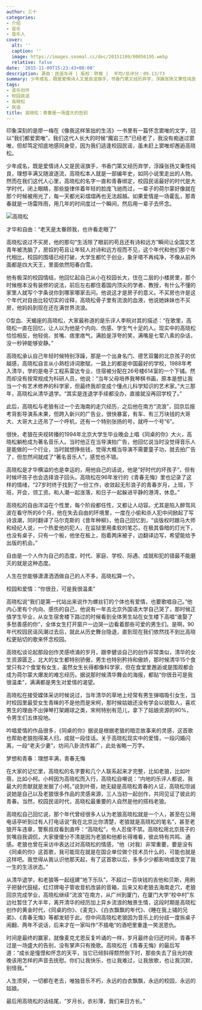 ```yaml
---
author: 三十
categories:
- 介绍
- 音乐
- 音乐人
cover:
  alt: ''
  caption: ''
  image: https://images.soomal.cc/doc/20151109/00056195.webp
  relative: false
date: '2015-11-09T15:23:43+08:00'
description: 源自：民谣与诗 | 版权：转载 |  平均/总评分：09.13/73
summary: 少年成名，既是爱情诗人又是民谣旗手，书香门第又经历弃学，浮躁张扬又秉性纯良，理想丰满又随波逐流，高晓松本人就是一部编年史，如同小说里走出的人物。然而在我们这代人心里，高晓松的名字一直和青春绑定，校园民谣最好的时代是大学时代……
tags:
- 音乐创作
- 校园民谣
- 高晓松
- 民谣
title: 高晓松：青春是一场盛大的告别
---
```


印象深刻的是廖一梅在《像我这样笨拙的生活》一书里有一篇怀念窦唯的文字，冠以“我们都爱窦唯”，我们这代人长大的时候“魔岩三杰”已经老了，我没有痴迷过窦唯，但却笃定彻底地感同身受，因为我们适逢校园民谣，虽未赶上窦唯却邂逅高晓松。

少年成名，既是爱情诗人又是民谣旗手，书香门第又经历弃学，浮躁张扬又秉性纯良，理想丰满又随波逐流，高晓松本人就是一部编年史，如同小说里走出的人物。然而在我们这代人心里，高晓松的名字一直和青春绑定，校园民谣最好的时代是大学时代，闭上眼睛，那些旋律伴着年轻的脸庞飞驰而过，一辈子的荷尔蒙好像就在那个时候被用光了，每一天都光彩熠熠再也无法超越。如果爱情是一场霍乱，那青春就是一场雷阵雨，用几年的时间度过一个瞬间，然后用一辈子去怀念。

![高晓松](https://images.soomal.cc/doc/20151109/00056195.webp)





才华和自由：“老天是太眷顾我，也许看走眼了”

高晓松说过不买房，他的那句“生活除了眼前的苟且还有诗和远方”瞬间让全国文艺青年被洗脑了，房奴的苟且让年轻人对诗和远方视而不见，这个年代和他们那个年代相比，校园的围墙已经打破，大学生都忙于创业，象牙塔不再纯净，不像从前外面都是四大天王，里面依然阳春白雪。

他有极深的校园情结，他回忆起自己从小在校园长大，住在二层的小楼房里，那个时候根本没有装修的说法，前后左右都住着国内顶尖的学者、教授，有什么不懂的家里人就写个字条说你到哪家哪家去问。他说这才是房子的意义。不买房也许是这个年代对自由比较切实的诠释，高晓松骨子里有流浪的血液，他说她妹妹也不买房，他妈妈到现在还在满世界流浪。

O型血、天蝎座的高晓松，大家最称道的是乐评人李皖对其的描述：“在歌里，高晓松一直在回忆，让人以为他是个内向、伤感、学生气十足的人。现实中的高晓松恰恰相反，他轻佻、贫嘴、痞里痞气，满脸是浮夸的笑，满嘴是七荤八素的杂话，没一秒钟能够安静。”

高晓松承认自己年轻时候特别浮躁，那是一个出身名门、德艺双馨的北京孩子的优越感，高晓松自言从小熟稔诗词歌赋，一路上的都是中国最好的学校，1988年考入清华，学的是电子工程系雷达专业，住宿被分配在26号楼614室的一个下铺。然而却没有按常规成为科研人员，他说：“当年父母培养我琴棋书画，原本是想让我当一个有艺术修养的科学家，但最终我却变成个懂点儿科学知识的艺术家。”大三那年，高晓松从清华退学。“其实是连退学手续都没办，直接就没再回学校了。”

此后，高晓松与老狼有过一个去海南的走穴经历，之后他在南方“流浪”，回京后报考背影导演系未果，但跨入新兴的广告业，很快暴富，有车、有三万块钱的大哥大、大哥大上还吊了一个呼机，还有一个特别张扬的号，就呼一个号“6”。

很快，老狼在央视转播的1994年北京大学生毕业晚会上唱《同桌的你》大火，高晓松躺枪成为著名音乐人。当时他正在当导演拍广告，他回忆说当时没觉得音乐人是能做的一个行业，当时就想挣些钱，觉得大概当导演不需要童子功，就去拍广告了，但忽然间就成了“著名音乐人”，感觉也不错。

高晓松是才华横溢的也是幸运的，用他自己的话说，他是“好时代的坏孩子”，但有时候坏孩子也会选择浪子回头。高晓松在96年发行的《青春无悔》里也记录了这样的情绪，“27岁时终于找到了一份工作，收敛起无形浪子的青春岁月，上班，下班，开会，领工资。和人潮一起涨落，和日子一起躲进平静的港湾，休息。”

高晓松的自由洋溢在个性里，每个阶段都任性，又都让人动容。尤其是陷入醉驾风波在看守所的6个月，他在失去自由的环境里，一度在小偷和杀人犯中间掀起了写诗浪潮，同时翻译了马尔克斯的《昔年种柳》，他自己回忆到，“谈版权时跟马大师和经纪人说，一个热爱他的犯人，在监狱里用柔软的笔芯，在极其昏暗的灯光下，也没有桌子，只有一个板，他坐在板上，抱着两床被子，边翻译边写，希望能给予出版的机会。”

自由是一个人作为自己的态度，时代、家庭、学校、际遇、成就和犯的错最不能磨灭的就是这种态度。

人生在世能够潇潇洒洒做自己的人不多，高晓松算一个。

校园和爱情：“你很丑，可是我很温柔”

高晓松说“我们是第一代站出来说作为螺丝钉的个体也有爱情，也要歌唱自己。”他内心里有个内向、感伤的自己，他说有一年去北京外国语大学自己哭了，那时候正值学生毕业，从女生宿舍楼下路过的时候看到全体男生站在女生楼下高唱“谁娶了多愁善感的你”，全体女生打开窗户一边哭一边看着那些可爱的男生们。是啊，90年代校园民谣风潮过去后，就此从历史舞台隐退，直到现在我们依然找不到比高晓松更贴切的歌来怀念校园。

高晓松谈论起那段创作灵感喷涌的岁月，跟李健谈自己的创作非常类似，清华的女生资源匮乏，北大的女生都特别骄傲，男生也特别矜持和傲娇，那时候清华15个食堂只有2个食堂有女生，虽然女生长得都像科学家，但在食堂里邂逅或是围观都会成为荷尔蒙大爆发的难忘经历。据说那时候清华舞会的海报，都贴“你很丑可是我很温柔”，满满都是男生对爱情的渴望。

高晓松在接受媒体采访时候说过，当年清华的草地上经常有男生弹唱吸引女生，当时校园里最受女生青睐的不是他而是宋柯，那时候姑娘还没有学会以貌取人，喜欢男生的理由不出弹琴打架踢球之类，宋柯特别有范儿，拿下了姑娘资源的90%，令男生们五体投地。

吟唱爱情的作品很多，《同桌的你》据说是根据老狼的暗恋故事来的灵感，这首歌也帮助老狼抱得美人归，成就一段佳话。关于高晓松现实中的爱情，一段闪婚闪离，一段“老夫少妻”，坊间八卦流传甚广，此处省略一万字。

梦想和青春：理想丰满，青春无悔

在大家的记忆里，高晓松的名字要和几个人联系起来才完整，比如老狼，比如叶蓓，比如小柯。小柯因为高晓松而入行，高晓松自嘲说：“内地的乐评人都说，我最大的贡献就是发掘了小柯。”说到叶蓓，她无疑是高晓松青春的人证，高晓松坦诚说她是自己以及老狼很多作品的灵感来源，三人当初一起创作，共同见证了彼此的青春。当然，校园民谣时代，高晓松最重要的人自然是他的搭档老狼。

高晓松自己回忆说，那个年代曾经很多人认为老狼高晓松就是一个人，甚至在公用电话亭听到过有人打电话说“我在北京比你清楚，老狼就是高晓松的笔名”，甚至老狼开车违章，警察叔叔看到直呼：“高晓松”，令人忍俊不禁。高晓松用北京孩子的贫嘴自我调侃，大家傻傻分不清是因为老狼和他都长得难看，彼此特有共鸣、通感。老狼也曾在采访中表达过对高晓松的情感，“他（对我）非常重要，要是没有《同桌的你》这首歌，我可能现在就是在国企单位做个技术员什么的，可能也就是这样吧。我觉得从我认识他那天起，有了这首歌以后，多多少少都影响或改变了我一生的生活状态。”

从清华退学，和老狼等一起组建“地下乐队”，不超过一百块钱的吉他和贝斯，用刷子把替代鼓槌，红灯牌电子管收音机改装的音箱，后来又和老狼去海南走穴，老狼回京完成学业，高晓松继续“流浪”在南方，从广州到厦门，在厦门大学“校中村”东边社暂住了大半年，离开清华的经历加上异乡流浪的触景生情，这段时期是高晓松创作的黄金时代，《同桌的你》、《麦克》、《白衣飘飘的年代》、《睡在我上铺的兄弟》、《青春无悔》等都发轫于此。但中间高晓松老狼因为音乐上的分歧一度拆桌子闹翻、两年不说话，后来才在一家叫作“不插电“的酒吧里重逢一笑泯恩仇。

时间是最终的赢家，就像麦克尤恩反复吟诵的一样，岁月最终会归还时间，青春不过是一场盛大的告别，没有掌声只有挽歌。高晓松在《青春无悔》的最后写道：“成长是憧憬和怀念的天平，当它已倾斜得颓然倒下时，那些失去了目光的夜晚该用怎样的声音去抚慰。你们让我快乐，也让我难过，让我放歌，也让我沉默，别怪我。”

人生须臾，一切都在老去，唯独音乐不朽，永远的白衣飘飘，永远的校园，永远的姑娘。

最后用高晓松的话结尾，“岁月长，衣衫薄，我们来日方长。”